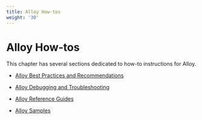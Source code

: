 ```yaml
---
title: Alloy How-tos
weight: '30'
---
```


# Alloy How-tos

This chapter has several sections dedicated to how-to instructions for Alloy.

* [Alloy Best Practices and Recommendations](/guide/Alloy_Framework/Alloy_How-tos/Alloy_Best_Practices_and_Recommendations/)

* [Alloy Debugging and Troubleshooting](/guide/Alloy_Framework/Alloy_How-tos/Alloy_Debugging_and_Troubleshooting/)

* [Alloy Reference Guides](/guide/Alloy_Framework/Alloy_How-tos/Alloy_Reference_Guides/)

* [Alloy Samples](/guide/Alloy_Framework/Alloy_How-tos/Alloy_Samples/)
